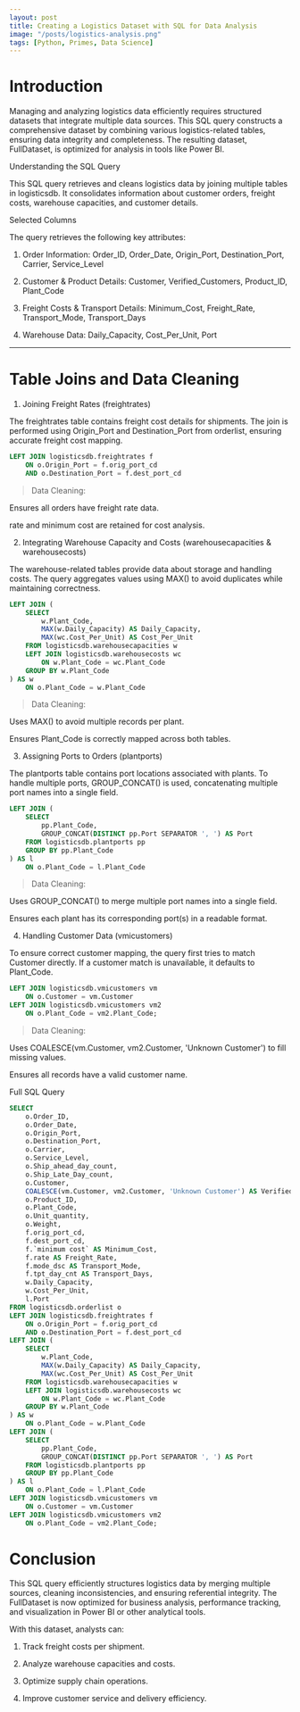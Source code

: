 ```yaml
---
layout: post
title: Creating a Logistics Dataset with SQL for Data Analysis
image: "/posts/logistics-analysis.png"
tags: [Python, Primes, Data Science]
---
```

# Introduction

Managing and analyzing logistics data efficiently requires structured datasets that integrate multiple data sources. This SQL query constructs a comprehensive dataset by combining various logistics-related tables, ensuring data integrity and completeness. The resulting dataset, FullDataset, is optimized for analysis in tools like Power BI.

Understanding the SQL Query

This SQL query retrieves and cleans logistics data by joining multiple tables in logisticsdb. It consolidates information about customer orders, freight costs, warehouse capacities, and customer details.

Selected Columns

The query retrieves the following key attributes:

1. Order Information: Order_ID, Order_Date, Origin_Port, Destination_Port, Carrier, Service_Level

2. Customer & Product Details: Customer, Verified_Customers, Product_ID, Plant_Code

3. Freight Costs & Transport Details: Minimum_Cost, Freight_Rate, Transport_Mode, Transport_Days

4. Warehouse Data: Daily_Capacity, Cost_Per_Unit, Port

---
# Table Joins and Data Cleaning

1. Joining Freight Rates (freightrates)

The freightrates table contains freight cost details for shipments. The join is performed using Origin_Port and Destination_Port from orderlist, ensuring accurate freight cost mapping.


```SQL
LEFT JOIN logisticsdb.freightrates f 
    ON o.Origin_Port = f.orig_port_cd 
    AND o.Destination_Port = f.dest_port_cd
```

> Data Cleaning:

Ensures all orders have freight rate data.

rate and minimum cost are retained for cost analysis.

2. Integrating Warehouse Capacity and Costs (warehousecapacities & warehousecosts)

The warehouse-related tables provide data about storage and handling costs. The query aggregates values using MAX() to avoid duplicates while maintaining correctness.

```SQL
LEFT JOIN (
    SELECT 
        w.Plant_Code,  
        MAX(w.Daily_Capacity) AS Daily_Capacity,  
        MAX(wc.Cost_Per_Unit) AS Cost_Per_Unit  
    FROM logisticsdb.warehousecapacities w
    LEFT JOIN logisticsdb.warehousecosts wc 
        ON w.Plant_Code = wc.Plant_Code  
    GROUP BY w.Plant_Code
) AS w 
    ON o.Plant_Code = w.Plant_Code
```

> Data Cleaning:

Uses MAX() to avoid multiple records per plant.

Ensures Plant_Code is correctly mapped across both tables.

3. Assigning Ports to Orders (plantports)

The plantports table contains port locations associated with plants. To handle multiple ports, GROUP_CONCAT() is used, concatenating multiple port names into a single field.

```SQL
LEFT JOIN (
    SELECT 
        pp.Plant_Code, 
        GROUP_CONCAT(DISTINCT pp.Port SEPARATOR ', ') AS Port  
    FROM logisticsdb.plantports pp
    GROUP BY pp.Plant_Code
) AS l 
    ON o.Plant_Code = l.Plant_Code
```

> Data Cleaning:

Uses GROUP_CONCAT() to merge multiple port names into a single field.

Ensures each plant has its corresponding port(s) in a readable format.

4. Handling Customer Data (vmicustomers)

To ensure correct customer mapping, the query first tries to match Customer directly. If a customer match is unavailable, it defaults to Plant_Code.

```SQL
LEFT JOIN logisticsdb.vmicustomers vm
    ON o.Customer = vm.Customer  
LEFT JOIN logisticsdb.vmicustomers vm2
    ON o.Plant_Code = vm2.Plant_Code;
```
> Data Cleaning:

Uses COALESCE(vm.Customer, vm2.Customer, 'Unknown Customer') to fill missing values.

Ensures all records have a valid customer name.

Full SQL Query

```SQL
SELECT 
    o.Order_ID, 
    o.Order_Date, 
    o.Origin_Port, 
    o.Destination_Port, 
    o.Carrier, 
    o.Service_Level, 
    o.Ship_ahead_day_count, 
    o.Ship_Late_Day_count, 
    o.Customer,  
    COALESCE(vm.Customer, vm2.Customer, 'Unknown Customer') AS Verified_Customers,  
    o.Product_ID, 
    o.Plant_Code,  
    o.Unit_quantity, 
    o.Weight, 
    f.orig_port_cd, 
    f.dest_port_cd, 
    f.`minimum cost` AS Minimum_Cost, 
    f.rate AS Freight_Rate, 
    f.mode_dsc AS Transport_Mode, 
    f.tpt_day_cnt AS Transport_Days,
    w.Daily_Capacity, 
    w.Cost_Per_Unit, 
    l.Port
FROM logisticsdb.orderlist o
LEFT JOIN logisticsdb.freightrates f 
    ON o.Origin_Port = f.orig_port_cd 
    AND o.Destination_Port = f.dest_port_cd
LEFT JOIN (
    SELECT 
        w.Plant_Code,  
        MAX(w.Daily_Capacity) AS Daily_Capacity,  
        MAX(wc.Cost_Per_Unit) AS Cost_Per_Unit  
    FROM logisticsdb.warehousecapacities w
    LEFT JOIN logisticsdb.warehousecosts wc 
        ON w.Plant_Code = wc.Plant_Code  
    GROUP BY w.Plant_Code
) AS w 
    ON o.Plant_Code = w.Plant_Code
LEFT JOIN (
    SELECT 
        pp.Plant_Code, 
        GROUP_CONCAT(DISTINCT pp.Port SEPARATOR ', ') AS Port  
    FROM logisticsdb.plantports pp
    GROUP BY pp.Plant_Code
) AS l 
    ON o.Plant_Code = l.Plant_Code
LEFT JOIN logisticsdb.vmicustomers vm
    ON o.Customer = vm.Customer  
LEFT JOIN logisticsdb.vmicustomers vm2
    ON o.Plant_Code = vm2.Plant_Code;
```

# Conclusion

This SQL query efficiently structures logistics data by merging multiple sources, cleaning inconsistencies, and ensuring referential integrity. The FullDataset is now optimized for business analysis, performance tracking, and visualization in Power BI or other analytical tools.

With this dataset, analysts can:

1. Track freight costs per shipment.

2. Analyze warehouse capacities and costs.

3. Optimize supply chain operations.

4. Improve customer service and delivery efficiency.

